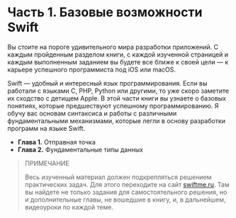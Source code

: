 # Часть 1. Базовые возможности Swift

Вы стоите на пороге удивительного мира разработки приложений. С каждым пройденным разделом книги, с каждой изученной страницей и каждым выполненным заданием вы будете все ближе к своей цели — к карьере успешного программиста под iOS или macOS.

Swift — удобный и интересный язык программирования. Если вы работали с языками С, PHP, Python или другими, то уже скоро заметите их сходство с детищем Apple. В этой части книги вы узнаете о базовых понятиях, которые предшествуют успешному программированию. Я обучу вас основам синтаксиса и работы с различными фундаментальными механизмами, которые легли в основу разработки программ на языке Swift.

- **Глава 1.** Отправная точка
- **Глава 2.** Фундаментальные типы данных

> ПРИМЕЧАНИЕ
> 
> Весь изученный материал должен подкрепляться решением практических задач. Для этого переходите на сайт [swiftme.ru](https://swiftme.ru). Там вы найдете не только задания для самостоятельного решения, но и дополнительные главы, не вошедшие в книгу, и, в дальнейшем, видеоуроки по каждой теме.

